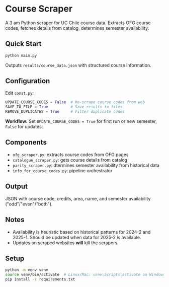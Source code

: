 # Course Scraper

A 3 am Python scraper for UC Chile course data. Extracts OFG course codes, fetches details from catalog, determines semester availability.

## Quick Start

```bash
python main.py
```

Outputs `results/course_data.json` with structured course information.

## Configuration

Edit `const.py`:

```python
UPDATE_COURSE_CODES = False  # Re-scrape course codes from web
SAVE_TO_FILE = True          # Save results to files  
REMOVE_DUPLICATES = True     # Filter duplicate codes
```

**Workflow:** Set `UPDATE_COURSE_CODES = True` for first run or new semester, `False` for updates.

## Components

- `ofg_scraper.py`: extracts course codes from OFG pages
- `catalogue_scraper.py`: gets course details from catalog
- `parity_scraper.py`: dtermines semester availability from historical data
- `info_for_course_codes.py`: pipeline orchestrator

## Output

JSON with course code, credits, area, name, and semester availability ("odd"/"even"/"both").

## Notes

- Availability is heuristic based on historical patterns for 2024-2 and 2025-1. Should be updated when data for 2025-2 is available.
- Updates on scraped websites **will** kill the scrapers.

## Setup

```bash
python -m venv venv
source venv/bin/activate  # Linux/Mac: venv\Scripts\activate on Windows
pip install -r requirements.txt
```
